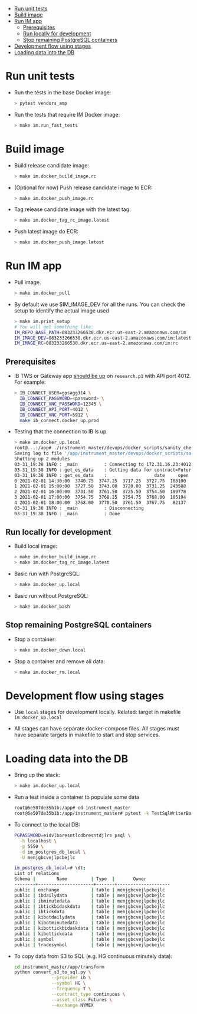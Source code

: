 <!--ts-->
   * [Run unit tests](#run-unit-tests)
   * [Build image](#build-image)
   * [Run IM app](#run-im-app)
      * [Prerequisites](#prerequisites)
      * [Run locally for development](#run-locally-for-development)
      * [Stop remaining PostgreSQL containers](#stop-remaining-postgresql-containers)
   * [Development flow using stages](#development-flow-using-stages)
   * [Loading data into the DB](#loading-data-into-the-db)



<!--te-->

# Run unit tests

- Run the tests in the base Docker image:

  ```bash
  > pytest vendors_amp
  ```

- Run the tests that require IM Docker image:
  ```bash
  > make im.run_fast_tests
  ```

# Build image

- Build release candidate image:

  ```bash
  > make im.docker_build_image.rc
  ```

- (Optional for now) Push release candidate image to ECR:

  ```bash
  > make im.docker_push_image.rc
  ```

- Tag release candidate image with the latest tag:

  ```bash
  > make im.docker_tag_rc_image.latest
  ```

- Push latest image do ECR:
  ```bash
  > make im.docker_push_image.latest
  ```

# Run IM app

- Pull image.

  ```bash
  > make im.docker_pull
  ```

- By default we use $IM_IMAGE_DEV for all the runs. You can check the setup to
  identify the actual image used
  ```bash
  > make im.print_setup
  # You will get something like:
  IM_REPO_BASE_PATH=083233266530.dkr.ecr.us-east-2.amazonaws.com/im
  IM_IMAGE_DEV=083233266530.dkr.ecr.us-east-2.amazonaws.com/im:latest
  IM_IMAGE_RC=083233266530.dkr.ecr.us-east-2.amazonaws.com/im:rc
  ```

## Prerequisites

- IB TWS or Gateway app [should be up](./ib/connect/README.md) on `research.p1`
  with API port 4012. For example:

  ```bash
  > IB_CONNECT_USER=gpsagg314 \
    IB_CONNECT_PASSWORD=<password> \
    IB_CONNECT_VNC_PASSWORD=12345 \
    IB_CONNECT_API_PORT=4012 \
    IB_CONNECT_VNC_PORT=5912 \
    make ib_connect.docker_up.prod
  ```

- Testing that the connection to IB is up
  ```bash
  > make im.docker_up.local
  root@...:/app# ./instrument_master/devops/docker_scripts/sanity_check_ib.py
  Saving log to file '/app/instrument_master/devops/docker_scripts/sanity_check_ib.py.log'
  Shutting up 2 modules
  03-31_19:38 INFO : _main          : Connecting to 172.31.16.23:4012, attempt 1/100
  03-31_19:38 INFO : get_es_data    : Getting data for contract=Future(symbol='ES', lastTradeDateOrContractMonth='202103', exchange='GLOBEX', includeExpired=True)
  03-31_19:38 INFO : get_es_data    :                  date     open     high      low    close  volume  average  barCount
  0 2021-02-01 14:30:00  3740.75  3747.25  3717.25  3727.75  188100  3735.35     49249
  1 2021-02-01 15:00:00  3727.50  3743.00  3720.00  3731.25  243588  3732.30     65466
  2 2021-02-01 16:00:00  3731.50  3761.50  3725.50  3754.50  189778  3747.65     44627
  3 2021-02-01 17:00:00  3754.75  3768.25  3754.75  3768.00  105194  3762.50     26175
  4 2021-02-01 18:00:00  3768.00  3770.50  3761.50  3767.75   82137  3766.20     23193
  03-31_19:38 INFO : _main          : Disconnecting
  03-31_19:38 INFO : _main          : Done
  ```

## Run locally for development

- Build local image:

  ```bash
  > make im.docker_build_image.rc
  > make im.docker_tag_rc_image.latest
  ```

- Basic run with PostgreSQL:

  ```bash
  > make im.docker_up.local
  ```

- Basic run without PostgreSQL:
  ```bash
  > make im.docker_bash
  ```

## Stop remaining PostgreSQL containers

- Stop a container:

  ```bash
  > make im.docker_down.local
  ```

- Stop a container and remove all data:
  ```bash
  > make im.docker_rm.local
  ```

# Development flow using stages

- Use `local` stages for development locally. Related: target in makefile
  `im.docker_up.local`

- All stages can have separate docker-compose files. All stages must have
  separate targets in makefile to start and stop services.

# Loading data into the DB

- Bring up the stack:

  ```bash
  > make im.docker_up.local
  ```

- Run a test inside a container to populate some data

  ```bash
  root@6e507de35b1b:/app# cd instrument_master
  root@6e507de35b1b:/app/instrument_master# pytest -k TestSqlWriterBackend1
  ```

- To connect to the local DB:

  ```bash
  PGPASSWORD=eidvlbaresntlcdbresntdjlrs psql \
    -h localhost \
    -p 5550 \
    -d im_postgres_db_local \
    -U menjgbcvejlpcbejlc

  im_postgres_db_local=# \dt;
  List of relations
  Schema |        Name         | Type  |       Owner
  --------+---------------------+-------+--------------------
  public | exchange            | table | menjgbcvejlpcbejlc
  public | ibdailydata         | table | menjgbcvejlpcbejlc
  public | ibminutedata        | table | menjgbcvejlpcbejlc
  public | ibtickbidaskdata    | table | menjgbcvejlpcbejlc
  public | ibtickdata          | table | menjgbcvejlpcbejlc
  public | kibotdailydata      | table | menjgbcvejlpcbejlc
  public | kibotminutedata     | table | menjgbcvejlpcbejlc
  public | kibottickbidaskdata | table | menjgbcvejlpcbejlc
  public | kibottickdata       | table | menjgbcvejlpcbejlc
  public | symbol              | table | menjgbcvejlpcbejlc
  public | tradesymbol         | table | menjgbcvejlpcbejlc
  ```

- To copy data from S3 to SQL (e.g. HG continuous minutely data):
  ```bash
  cd instrument_master/app/transform
  python convert_s3_to_sql.py \
                --provider ib \
                --symbol HG \
                --frequency T \
                --contract_type continuous \
                --asset_class Futures \
                --exchange NYMEX
  ```
